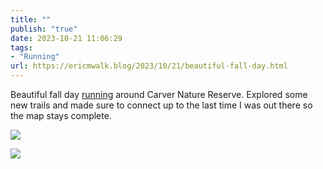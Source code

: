 ```yaml
---
title: ""
publish: "true"
date: 2023-10-21 11:06:29
tags:
- "Running"
url: https://ericmwalk.blog/2023/10/21/beautiful-fall-day.html
---
```

Beautiful fall day [running](https://strava.com/activities/10079000720) around Carver Nature Reserve. Explored some new trails and made sure to connect up to the last time I was out there so the map stays complete.

![](https://ericmwalk.blog/uploads/2023/f2f0ea72-cea4-48da-a246-8add7539b00c.jpg)

![](https://ericmwalk.blog/uploads/2023/ca0c0e80-20c3-44fc-bd28-fe33a4152d9a.jpg)